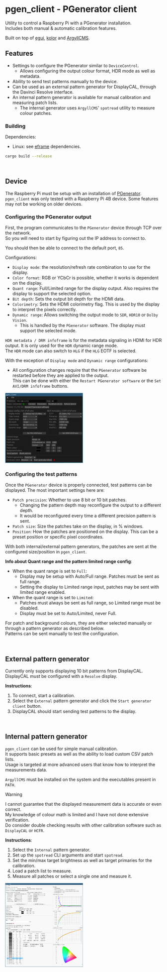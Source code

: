 # pgen_client - PGenerator client

Utility to control a Raspberry Pi with a PGenerator installation.  
Includes both manual & automatic calibration features.

Built on top of [egui](https://github.com/emilk/egui), [kolor](https://github.com/BoxDragon/kolor) and [ArgyllCMS](https://www.argyllcms.com).

## Features
- Settings to configure the PGenerator similar to `DeviceControl`.
  - Allows configuring the output colour format, HDR mode as well as metadata.
- Ability to send test patterns manually to the device.
- Can be used as an external pattern generator for DisplayCAL, through the Davinci Resolve interface.
- An internal pattern generator is available for manual calibration and measuring patch lists.
  - The internal generator uses `ArgyllCMS`' `spotread` utility to measure colour patches.

### Building
Dependencies:
- Linux: see [eframe](https://github.com/emilk/egui/tree/master/crates/eframe) dependencies.

```bash
cargo build --release
```

&nbsp;

## Device
The Raspberry Pi must be setup with an installation of [PGenerator](https://www.avsforum.com/threads/dedicated-raspberry-pi-pgenerator-thread-set-up-configuration-updates-special-features-general-usage-tips.3167475).  
`pgen_client` was only tested with a Raspberry Pi 4B device. Some features may not be working on older devices.  

### Configuring the PGenerator output

First, the program communicates to the `PGenerator` device through TCP over the network.  
So you will need to start by figuring out the IP address to connect to.

You should then be able to connect to the default port, `85`.

Configurations:
- `Display mode`: the resolution/refresh rate combination to use for the display.
- `Color format`: RGB or YCbCr is possible, whether it works is dependent on the display.
- `Quant range`: Full/Limited range for the display output. Also requires the display to support the selected option.
- `Bit depth`: Sets the output bit depth for the HDMI data.
- `Colorimetry`: Sets the HDMI colorimetry flag. This is used by the display to interpret the pixels correctly.
- `Dynamic range`: Allows switching the output mode to `SDR`, `HDR10` or `Dolby Vision`.
  - This is handled by the `PGenerator` software. The display must support the selected mode.

`HDR metadata / DRM infoframe` is for the metadata signaling in HDMI for HDR output. It is only used for the `HDR` dynamic range mode.  
The `HDR` mode can also switch to `HLG` if the `HLG` EOTF is selected.

With the exception of `Display mode` and `Dynamic range` configurations:
- All configuration changes require that the `PGenerator` software be restarted before they are applied to the output.  
  This can be done with either the `Restart PGenerator software` or the `Set AVI/DRM infoframe` buttons.

<a href="https://raw.githubusercontent.com/quietvoid/pgen_client/main/assets/01external-gen.jpg">
  <img src="https://raw.githubusercontent.com/quietvoid/pgen_client/main/assets/01external-gen.jpg" width="250">
</a>

### Configuring the test patterns

Once the `PGenerator` device is properly connected, test patterns can be displayed.
The most important settings here are:
- `Patch precision`: Whether to use 8 bit or 10 bit patches.
    - Changing the pattern depth may reconfigure the output to a different depth.
    - It would be reconfigured every time a different precision pattern is sent.
- `Patch size`: Size the patches take on the display, in % windows.
- `Position`: How the patches are positioned on the display. This can be a preset position or specific pixel coordinates.

With both internal/external pattern generators, the patches are sent at the configured size/position in `pgen_client`.

**Info about Quant range and the pattern limited range config**:
- When the quant range is set to `Full`:
    - Display may be setup with Auto/Full range. Patches must be sent as full range.
    - Setting the display to Limited range input, patches may be sent with limited range enabled.
- When the quant range is set to `Limited`:
    - Patches must always be sent as full range, so Limited range must be disabled.
    - Display must be set to Auto/Limited, never Full.

For patch and background colours, they are either selected manually or through a pattern generator as described below.  
Patterns can be sent manually to test the configuration.

&nbsp;

## External pattern generator

Currently only supports displaying 10 bit patterns from DisplayCAL.  
DisplayCAL must be configured with a `Resolve` display.

**Instructions**:
1. To connect, start a calibration.
2. Select the `External` pattern generator  and click the `Start generator client` button.
3. DisplayCAL should start sending test patterns to the display.

&nbsp;

## Internal pattern generator
`pgen_client` can be used for simple manual calibration.  
It supports basic presets as well as the ability to load custom CSV patch lists.  
Usage is targeted at more advanced users that know how to interpret the measurements data.

`ArgyllCMS` must be installed on the system and the executables present in `PATH`.

> [!WARNING]
> I cannot guarantee that the displayed measurement data is accurate or even correct.  
> My knowledge of colour math is limited and I have not done extensive verification.  
> Do consider double checking results with other calibration software such as `DisplayCAL` or `HCFR`.

**Instructions**:
1. Select the `Internal` pattern generator.
1. Set up the `spotread` CLI arguments and start `spotread`.
2. Set the min/max target brightness as well as target primaries for the calibration.
3. Load a patch list to measure.
4. Measure all patches or select a single one and measure it.

<a href="https://raw.githubusercontent.com/quietvoid/pgen_client/main/assets/02internal-gen.jpg">
  <img src="https://raw.githubusercontent.com/quietvoid/pgen_client/main/assets/02internal-gen.jpg" width="250">
</a>
